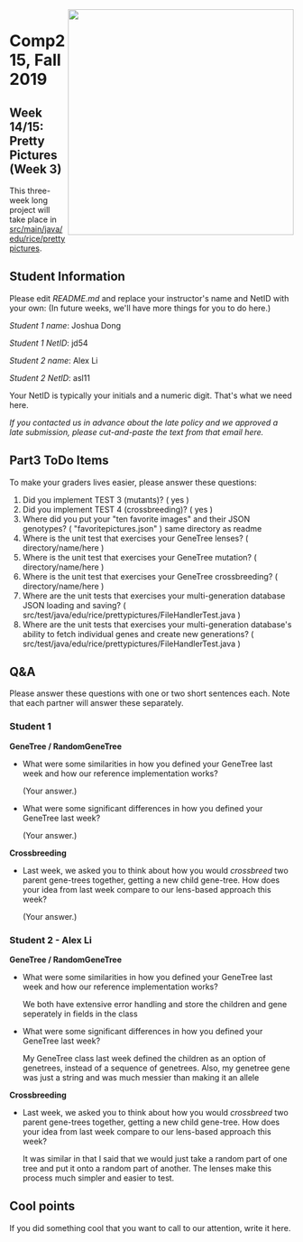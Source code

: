 <img align=right src="https://brand.rice.edu/themes/custom/adm_rice/assets/img/Rice_University_Horizontal_Blue.svg" width=400>

# Comp215, Fall 2019
## Week 14/15: Pretty Pictures (Week 3)

This three-week long project will take place in 
[src/main/java/edu/rice/prettypictures](/../../tree/master/src/main/java/edu/rice/prettypictures).

## Student Information
Please edit _README.md_ and replace your instructor's name and NetID with your own:
(In future weeks, we'll have more things for you to do here.)

_Student 1 name_: Joshua Dong

_Student 1 NetID_: jd54

_Student 2 name_: Alex Li

_Student 2 NetID_: asl11

Your NetID is typically your initials and a numeric digit. That's
what we need here.

_If you contacted us in advance about the late policy and we approved a late submission,
please cut-and-paste the text from that email here._

## Part3 ToDo Items

To make your graders lives easier, please answer these questions:

1) Did you implement TEST 3 (mutants)? ( yes )
2) Did you implement TEST 4 (crossbreeding)? ( yes )
3) Where did you put your "ten favorite images" and their JSON genotypes? ( "favoritepictures.json" ) same directory as readme
4) Where is the unit test that exercises your GeneTree lenses? ( directory/name/here )
5) Where is the unit test that exercises your GeneTree mutation? ( directory/name/here )
6) Where is the unit test that exercises your GeneTree crossbreeding? ( directory/name/here )
7) Where are the unit tests that exercises your multi-generation database JSON loading and saving? ( src/test/java/edu/rice/prettypictures/FileHandlerTest.java )
8) Where are the unit tests that exercises your multi-generation database's ability to fetch individual genes and create new generations? ( src/test/java/edu/rice/prettypictures/FileHandlerTest.java )

## Q&A

Please answer these questions with one or two short sentences each. Note that each partner will
answer these separately.

### Student 1

**GeneTree / RandomGeneTree**
- What were some similarities in how you defined your GeneTree last week and how our reference implementation works?

  (Your answer.)
  
- What were some significant differences in how you defined your GeneTree last week?

  (Your answer.)
  
**Crossbreeding**
- Last week, we asked you to think about how you would *crossbreed* two parent gene-trees together, getting a
  new child gene-tree. How does your idea from last week compare to our lens-based approach this week?

  (Your answer.)

### Student 2 - Alex Li

**GeneTree / RandomGeneTree**
- What were some similarities in how you defined your GeneTree last week and how our reference implementation works?

  We both have extensive error handling and store the children and gene seperately in fields in the class
  
- What were some significant differences in how you defined your GeneTree last week?

  My GeneTree class last week defined the children as an option of genetrees, instead of a sequence of genetrees.
  Also, my genetree gene was just a string and was much messier than making it an allele
  
**Crossbreeding**
- Last week, we asked you to think about how you would *crossbreed* two parent gene-trees together, getting a
  new child gene-tree. How does your idea from last week compare to our lens-based approach this week?

  It was similar in that I said that we would just take a random part of one tree and put it onto a random part of another.
  The lenses make this process much simpler and easier to test. 

## Cool points

If you did something cool that you want to call to our attention, write it here.
